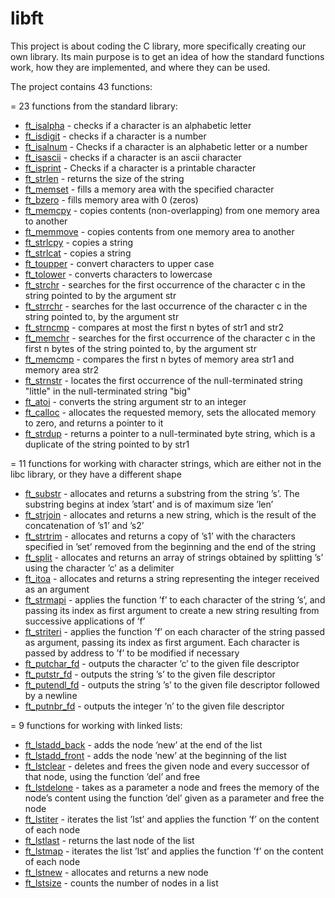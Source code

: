 # libft
This project is about coding the C library, more specifically creating our own library. Its main purpose is to get an idea of ​​how the standard functions work, how they are implemented, and where they can be used.

The project contains 43 functions:

= 23 functions from the standard library:
  - <a href="https://github.com/RatmirW/libft/blob/main/libft/ft_isalpha.c">ft_isalpha</a> - checks if a character is an alphabetic letter
  - <a href="https://github.com/RatmirW/libft/blob/main/libft/ft_isdigit.c">ft_isdigit</a> - checks if a character is a number
  - <a href="https://github.com/RatmirW/libft/blob/main/libft/ft_isalnum.c">ft_isalnum</a> - Checks if a character is an alphabetic letter or a number
  - <a href="https://github.com/RatmirW/libft/blob/main/libft/ft_isascii.c">ft_isascii</a> - checks if a character is an ascii character
  - <a href="https://github.com/RatmirW/libft/blob/main/libft/ft_isprint.c">ft_isprint</a> - Checks if a character is a printable character
  - <a href="https://github.com/RatmirW/libft/blob/main/libft/ft_strlen.c">ft_strlen</a> - returns the size of the string
  - <a href="https://github.com/RatmirW/libft/blob/main/libft/ft_memset.c"> ft_memset</a> - fills a memory area with the specified character
  - <a href="https://github.com/RatmirW/libft/blob/main/libft/ft_bzero.c">ft_bzero</a> - fills memory area with 0 (zeros)
  - <a href="https://github.com/RatmirW/libft/blob/main/libft/ft_memcpy.c">ft_memcpy</a> - copies contents (non-overlapping) from one memory area to another
  - <a href="https://github.com/RatmirW/libft/blob/main/libft/ft_memmove.c">ft_memmove</a> - copies contents from one memory area to another
  - <a href="https://github.com/RatmirW/libft/blob/main/libft/ft_strlcpy.c">ft_strlcpy</a> - copies a string
  - <a href="https://github.com/RatmirW/libft/blob/main/libft/ft_strlcat.c">ft_strlcat</a> - copies a string
  - <a href="https://github.com/RatmirW/libft/blob/main/libft/ft_toupper.c">ft_toupper</a> - convert characters to upper case
  - <a href="https://github.com/RatmirW/libft/blob/main/libft/ft_tolower.c">ft_tolower</a> - converts characters to lowercase
  - <a href="https://github.com/RatmirW/libft/blob/main/libft/ft_strchr.c">ft_strchr</a> - searches for the first occurrence of the character c in the string pointed to by the argument str
  - <a href="https://github.com/RatmirW/libft/blob/main/libft/ft_strrchr.c">ft_strrchr</a> - searches for the last occurrence of the character c in the string pointed to, by the argument str
  - <a href="https://github.com/RatmirW/libft/blob/main/libft/ft_strncmp.c">ft_strncmp</a> - compares at most the first n bytes of str1 and str2
  - <a href="https://github.com/RatmirW/libft/blob/main/libft/ft_memchr.c">ft_memchr</a> - searches for the first occurrence of the character c in the first n bytes of the string pointed to, by the argument str
  - <a href="https://github.com/RatmirW/libft/blob/main/libft/ft_memcmp.c">ft_memcmp</a> - compares the first n bytes of memory area str1 and memory area str2
  - <a href="https://github.com/RatmirW/libft/blob/main/libft/ft_strnstr.c">ft_strnstr</a> - locates the first occurrence of the null-terminated string "little" in the null-terminated string "big"
  - <a href="https://github.com/RatmirW/libft/blob/main/libft/ft_atoi.c">ft_atoi</a> - converts the string argument str to an integer
  - <a href="https://github.com/RatmirW/libft/blob/main/libft/ft_calloc.c">ft_calloc</a> - allocates the requested memory, sets the allocated memory to zero, and returns a pointer to it
  - <a href="https://github.com/RatmirW/libft/blob/main/libft/ft_strdup.c">ft_strdup</a> - returns a pointer to a null-terminated byte string, which is a duplicate of the string pointed to by str1

= 11 functions for working with character strings, which are either not in the libc library, or they have a different shape
  - <a href="https://github.com/RatmirW/libft/blob/main/libft/ft_substr.c">ft_substr</a> - allocates and returns a substring from the string ’s’. The substring begins at index ’start’ and is of maximum size ’len’
  - <a href="https://github.com/RatmirW/libft/blob/main/libft/ft_strjoin.c">ft_strjoin</a> - allocates and returns a new string, which is the result of the concatenation of ’s1’ and ’s2’
  - <a href="https://github.com/RatmirW/libft/blob/main/libft/ft_strtrim.c">ft_strtrim</a> - allocates and returns a copy of ’s1’ with the characters specified in ’set’ removed from the beginning and the end of the string
  - <a href="https://github.com/RatmirW/libft/blob/main/libft/ft_split.c">ft_split</a> - allocates and returns an array of strings obtained by splitting ’s’ using the character ’c’ as a delimiter
  - <a href="https://github.com/RatmirW/libft/blob/main/libft/ft_itoa.c">ft_itoa</a> - allocates and returns a string representing the integer received as an argument
  - <a href="https://github.com/RatmirW/libft/blob/main/libft/ft_strmapi.c">ft_strmapi</a> - applies the function ’f’ to each character of the string ’s’, and passing its index as first argument to create a new string resulting from successive applications of ’f’
  - <a href="https://github.com/RatmirW/libft/blob/main/libft/ft_striteri.c">ft_striteri</a> - applies the function ’f’ on each character of the string passed as argument, passing its index as first argument. Each character is passed by address to ’f’ to be modified if necessary
  - <a href="https://github.com/RatmirW/libft/blob/main/libft/ft_putchar_fd.c">ft_putchar_fd</a> - outputs the character ’c’ to the given file descriptor
  - <a href="https://github.com/RatmirW/libft/blob/main/libft/ft_putstr_fd.c">ft_putstr_fd</a> - outputs the string ’s’ to the given file
descriptor
  - <a href="https://github.com/RatmirW/libft/blob/main/libft/ft_putendl_fd.c">ft_putendl_fd</a> - outputs the string ’s’ to the given file descriptor
followed by a newline
  - <a href="https://github.com/RatmirW/libft/blob/main/libft/ft_putnbr_fd.c">ft_putnbr_fd</a> - outputs the integer ’n’ to the given file
descriptor

= 9 functions for working with linked lists:
  - <a href="https://github.com/RatmirW/libft/blob/main/libft/ft_lstadd_back.c">ft_lstadd_back</a> - adds the node ’new’ at the end of the list
  - <a href="https://github.com/RatmirW/libft/blob/main/libft/ft_lstadd_front.c">ft_lstadd_front</a> - adds the node ’new’ at the beginning of the list
  - <a href="https://github.com/RatmirW/libft/blob/main/libft/ft_lstclear.c">ft_lstclear</a> - deletes and frees the given node and every successor of that node, using the function ’del’ and free
  - <a href="https://github.com/RatmirW/libft/blob/main/libft/ft_lstdelone.c">ft_lstdelone</a> - takes as a parameter a node and frees the memory of the node’s content using the function ’del’ given as a parameter and free the node
  - <a href="https://github.com/RatmirW/libft/blob/main/libft/ft_lstiter.c">ft_lstiter</a> - iterates the list ’lst’ and applies the function
’f’ on the content of each node
  - <a href="https://github.com/RatmirW/libft/blob/main/libft/ft_lstlast.c">ft_lstlast</a> - returns the last node of the list
  - <a href="https://github.com/RatmirW/libft/blob/main/libft/ft_lstmap.c">ft_lstmap</a> - iterates the list ’lst’ and applies the function ’f’ on the content of each node
  - <a href="https://github.com/RatmirW/libft/blob/main/libft/ft_lstnew.c">ft_lstnew</a> - allocates and returns a new node
  - <a href="https://github.com/RatmirW/libft/blob/main/libft/ft_lstsize.c">ft_lstsize</a> - counts the number of nodes in a list

